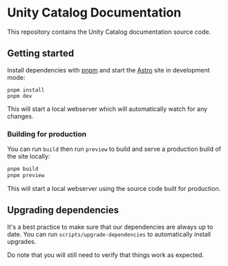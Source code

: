 # Unity Catalog Documentation

This repository contains the Unity Catalog documentation source code.

## Getting started

Install dependencies with [pnpm](https://pnpm.io/) and start the [Astro](https://astro.build) site in development mode:

```
pnpm install
pnpm dev
```

This will start a local webserver which will automatically watch for any changes.

### Building for production

You can run `build` then run `preview` to build and serve a production build of the site locally:

```sh
pnpm build
pnpm preview
```

This will start a local webserver using the source code built for production.

## Upgrading dependencies

It's a best practice to make sure that our dependencies are always up to date. You can run `scripts/upgrade-dependencies` to automatically install upgrades.

Do note that you will still need to verify that things work as expected.
